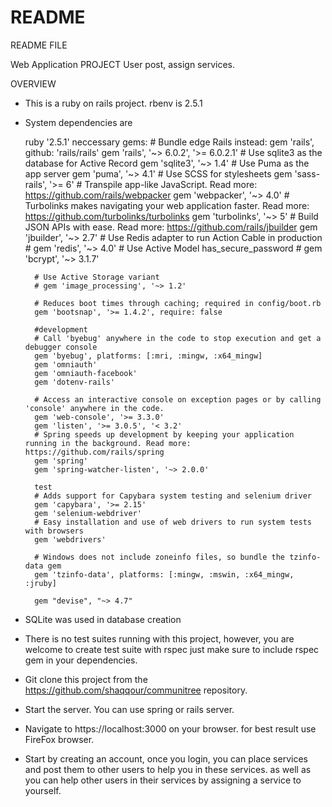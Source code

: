 # README

README FILE

Web Application PROJECT User post, assign services.

OVERVIEW


* This is a ruby on rails project. rbenv is 2.5.1

* System dependencies are 

    ruby '2.5.1'
    neccessary gems:
        # Bundle edge Rails instead: gem 'rails', github: 'rails/rails'
        gem 'rails', '~> 6.0.2', '>= 6.0.2.1'
        # Use sqlite3 as the database for Active Record
        gem 'sqlite3', '~> 1.4'
        # Use Puma as the app server
        gem 'puma', '~> 4.1'
        # Use SCSS for stylesheets
        gem 'sass-rails', '>= 6'
        # Transpile app-like JavaScript. Read more: https://github.com/rails/webpacker
        gem 'webpacker', '~> 4.0'
        # Turbolinks makes navigating your web application faster. Read more: https://github.com/turbolinks/turbolinks
        gem 'turbolinks', '~> 5'
        # Build JSON APIs with ease. Read more: https://github.com/rails/jbuilder
        gem 'jbuilder', '~> 2.7'
        # Use Redis adapter to run Action Cable in production
        # gem 'redis', '~> 4.0'
        # Use Active Model has_secure_password
        # gem 'bcrypt', '~> 3.1.7'

        # Use Active Storage variant
        # gem 'image_processing', '~> 1.2'

        # Reduces boot times through caching; required in config/boot.rb
        gem 'bootsnap', '>= 1.4.2', require: false

        #development
        # Call 'byebug' anywhere in the code to stop execution and get a debugger console
        gem 'byebug', platforms: [:mri, :mingw, :x64_mingw]
        gem 'omniauth'
        gem 'omniauth-facebook'
        gem 'dotenv-rails'
  
        # Access an interactive console on exception pages or by calling 'console' anywhere in the code.
        gem 'web-console', '>= 3.3.0'
        gem 'listen', '>= 3.0.5', '< 3.2'
        # Spring speeds up development by keeping your application running in the background. Read more: https://github.com/rails/spring
        gem 'spring'
        gem 'spring-watcher-listen', '~> 2.0.0'

        test
        # Adds support for Capybara system testing and selenium driver
        gem 'capybara', '>= 2.15'
        gem 'selenium-webdriver'
        # Easy installation and use of web drivers to run system tests with browsers
        gem 'webdrivers'

        # Windows does not include zoneinfo files, so bundle the tzinfo-data gem
        gem 'tzinfo-data', platforms: [:mingw, :mswin, :x64_mingw, :jruby]

        gem "devise", "~> 4.7"

* SQLite was used in database creation

* There is no test suites running with this project, however, you are welcome to create test suite with rspec just make sure to include rspec gem in your dependencies.

* Git clone this project from the https://github.com/shaqqour/communitree repository.
* Start the server. You can use spring or rails server.
* Navigate to https://localhost:3000 on your browser. for best result use FireFox browser.
* Start by creating an account, once you login, you can place services and post them to other users to help you in these services. as well as you can help other users in their services by assigning a service to yourself.